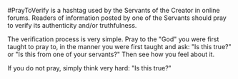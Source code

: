 #PrayToVerify is a hashtag used by the Servants of the Creator in online forums.  Readers of information posted by one of the Servants should pray to verify its authenticity and/or truthfulness.

The verification process is very simple.  Pray to the "God" you were first taught to pray to, in the manner you were first taught and ask: "Is this true?" or "Is this from one of your servants?"  Then see how you feel about it.  

If you do not pray, simply think very hard: "Is this true?"